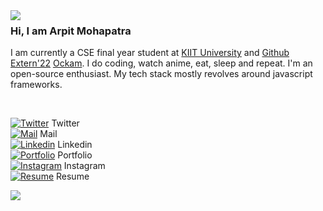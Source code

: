 <img align="left" src="https://encrypted-tbn0.gstatic.com/images?q=tbn:ANd9GcTSh5Ldx7rmpLVv3Os3cFajrMPdbVU54BD5h9Yo_JedrLxOYQiREBGzOcK8oNKZZzUcOdE&usqp=CAU">

### Hi, I am Arpit Mohapatra

I am currently a CSE final year student at [KIIT University](https://kiit.ac.in/) and [Github Extern'22](https://externship.github.in/students/index?search=arpit) [Ockam](https://www.ockam.io/). I do coding, watch anime, eat, sleep and repeat. I'm an open-source enthusiast. My tech stack mostly revolves around javascript frameworks.

<br>

[![Twitter](https://img.icons8.com/ios-glyphs/25/000000/twitter--v1.png)](https://twitter.com/k1llua2k) Twitter <br>
[![Mail](https://img.icons8.com/ios-glyphs/25/000000/gmail.png)](mailto:arpit.mohapatra@gmail.com) Mail <br>
[![Linkedin](https://img.icons8.com/ios-glyphs/25/000000/linkedin.png)](https://www.linkedin.com/in/arpit-mohapatra-b40aa9120/) Linkedin <br>
[![Portfolio](https://img.icons8.com/ios-glyphs/25/000000/chrome--v1.png)](https://arpit-mohapatra19.medium.com/) Portfolio <br>
[![Instagram](https://img.icons8.com/doodle/25/000000/instagram-new.png)](https://www.instagram.com/arpit__mohapatra/) Instagram <br>
[![Resume](https://img.icons8.com/ios-glyphs/25/000000/google-docs.png)](https://drive.google.com/file/d/1C81k_sl1HOrzK9SqkwbWU7ik2vePyiMk/view?usp=sharing) Resume <br>

![](https://komarev.com/ghpvc/?username=marpit19&color=blueviolet)
